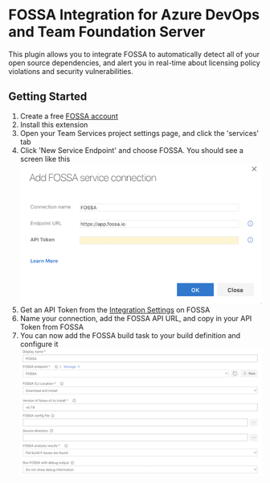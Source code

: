 # FOSSA Integration for Azure DevOps and Team Foundation Server
This plugin allows you to integrate FOSSA to automatically detect all of your open source dependencies, and alert you in real-time about licensing policy violations and security vulnerabilities.

## Getting Started
1. Create a free [FOSSA account](https://app.fossa.io/)
2. Install this extension
3. Open your Team Services project settings page, and click the 'services' tab
4. Click 'New Service Endpoint' and choose FOSSA. You should see a screen like this
![Service](images/service-settings.png)
5. Get an API Token from the [Integration Settings](https://app.fossa.io/account/settings/integrations/api_tokens) on FOSSA
6. Name your connection, add the FOSSA API URL, and copy in your API Token from FOSSA
7. You can now add the FOSSA build task to your build definition and configure it
![Build](images/build-phase.png)
